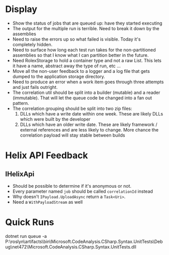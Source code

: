 # Display

- Show the status of jobs that are queued up: have they started executing
- The output for the multiple run is terrible. Need to break it down by 
the assemblies
- Need to raise the errors up so what failed is visible. Today it's completely
hidden.
- Need to surface how long each test run takes for the non-partitioned assemblies
so that I know what I can partition better in the future.
- Need RolexStorage to hold a container type and not a raw List<HelixJob>. This lets it have a 
name, abstract away the type of run, etc ...
- Move all the non-user feedback to a logger and a log file that gets dumped to
the application storage directory.
- Need to produce an error when a work item goes through three attempts and just fails
outright.
- The correlation util should be split into a builder (mutable) and a reader (immutable). That will
let the queue code be changed into a fan out pattern. 
- The correlation grouping should be split into two zip files:
    1. DLLs which have a write date within one week. These are likely DLLs which were built by 
       the developer
    2. DLLs which have an older write date. These are likely framework / external references and are
       less likely to change. More chance the correlation payload will stay stable between builds

# Helix API Feedback

## IHelixApi
- Should be possible to determine if it's anonymous or not.
- Every parameter named `job` should be called `correlationId` instead
- Why doesn't `IPayload.UploadAsync` return a `Task<Uri>`.
- Need a `WithPayloadStream` as well

# Quick Runs


dotnet run queue -a P:\roslyn\artifacts\bin\Microsoft.CodeAnalysis.CSharp.Syntax.UnitTests\Debug\net472\Microsoft.CodeAnalysis.CSharp.Syntax.UnitTests.dll
